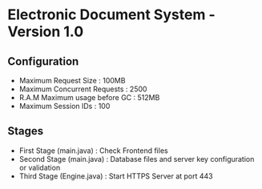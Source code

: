 # Electronic Document System - Version 1.0

## Configuration
- Maximum Request Size : 100MB
- Maximum Concurrent Requests : 2500
- R.A.M Maximum usage before GC : 512MB
- Maximum Session IDs : 100

## Stages
- First Stage (main.java) : Check Frontend files
- Second Stage (main.java) : Database files and server key configuration or validation
- Third Stage (Engine.java) : Start HTTPS Server at port 443